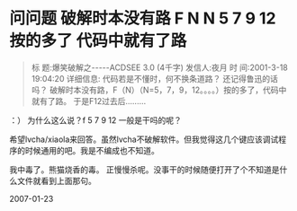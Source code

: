 # 问问题 破解时本没有路 F N N 5 7 9 12 按的多了 代码中就有了路

> 标 题:爆笑破解之-----ACDSEE 3.0 (4千字)
> 发信人:夜月
> 时 间:2001-3-18 19:04:20 
> 详细信息:
> 代码若是不懂时，何不换条道路？ 
> 还记得鲁迅的话吗？ 
> 破解时本没有路，F（N）（N=5，7，9，12。。。。）按的多了，代码中就有了路。 
> 于是F12过去后......... 

：） 为什么这么说？f 5 7 9 12 一般是干吗的呢？

希望lvcha/xiaola来回答。虽然lvcha不破解软件。但我觉得这几个键应该调试程序的时候通用的吧。我是不编成也不知道。

我中毒了。熊猫烧香的毒。 正慢慢杀呢。没事干的时候随便打开了个不知道是什么文件就看到上面那句。

2007-01-23